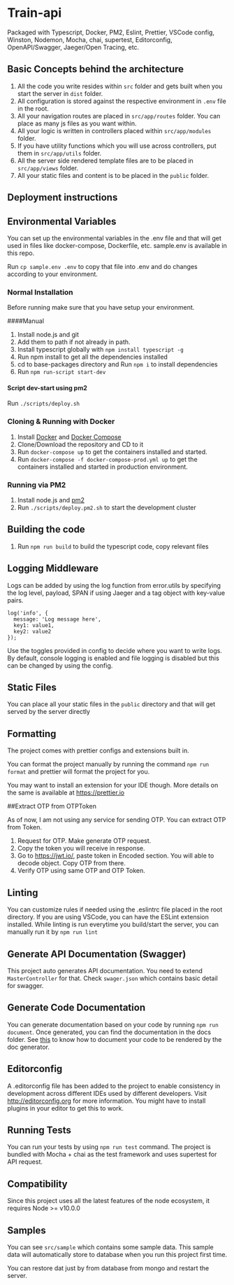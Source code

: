 # Train-api
Packaged with Typescript, Docker, PM2, Eslint, Prettier, VSCode config, Winston, Nodemon, Mocha, chai, supertest, Editorconfig, OpenAPI/Swagger, Jaeger/Open Tracing, etc.

## Basic Concepts behind the architecture

1. All the code you write resides within `src` folder and gets built when you start the server in `dist` folder.
2. All configuration is stored against the respective environment in `.env` file in the root.
3. All your navigation routes are placed in `src/app/routes` folder. You can place as many js files as you want within.
4. All your logic is written in controllers placed within `src/app/modules` folder.
5. If you have utility functions which you will use across controllers, put them in `src/app/utils` folder.
6. All the server side rendered template files are to be placed in `src/app/views` folder.
7. All your static files and content is to be placed in the `public` folder.

## Deployment instructions

## Environmental Variables

You can set up the environmental variables in the .env file and that will get used in files like docker-compose, Dockerfile, etc.
sample.env is available in this repo.

Run `cp sample.env .env` to copy that file into .env and do changes according to your environment.

### Normal Installation

Before running make sure that you have setup your environment.

####Manual

1. Install node.js and git
2. Add them to path if not already in path.
3. Install typescript globally with `npm install typescript -g`
4. Run npm install to get all the dependencies installed
5. cd to base-packages directory and Run `npm i` to install dependencies
6. Run `npm run-script start-dev`

#### Script dev-start using pm2

Run `./scripts/deploy.sh`

### Cloning & Running with Docker

1. Install [Docker](https://www.docker.com/) and [Docker Compose](https://docs.docker.com/compose/)
2. Clone/Download the repository and CD to it
3. Run `docker-compose up` to get the containers installed and started.
4. Run `docker-compose -f docker-compose-prod.yml up` to get the containers installed and started in production environment.

### Running via PM2

1. Install node.js and [pm2](https://github.com/Unitech/pm2)
2. Run `./scripts/deploy.pm2.sh` to start the development cluster

## Building the code

1. Run `npm run build` to build the typescript code, copy relevant files

## Logging Middleware

Logs can be added by using the log function from error.utils by specifying the log level, payload, SPAN if using Jaeger and a tag object with key-value pairs.

```
log('info', {
  message: 'Log message here',
  key1: value1,
  key2: value2
});
```

Use the toggles provided in config to decide where you want to write logs. By default, console logging is enabled and file logging is disabled but this can be changed by using the config.

## Static Files

You can place all your static files in the `public` directory and that will get served by the server directly

## Formatting

The project comes with prettier configs and extensions built in.

You can format the project manually by running the command `npm run format` and prettier will format the project for you.

You may want to install an extension for your IDE though. More details on the same is available at https://prettier.io

##Extract OTP from OTPToken

As of now, I am not using any service for sending OTP. You can extract OTP from Token.

1. Request for OTP. Make generate OTP request.
2. Copy the token you will receive in response.
3. Go to https://jwt.io/, paste token in Encoded section. You will able to decode object. Copy OTP from there.
4. Verify OTP using same OTP and OTP Token.

## Linting

You can customize rules if needed using the .eslintrc file placed in the root directory. If you are using VSCode, you can have the ESLint extension installed. While linting is run everytime you build/start the server, you can manually run it by `npm run lint`

## Generate API Documentation (Swagger)

This project auto generates API documentation. You need to extend `MasterController` for that. Check `swager.json` which contains basic detail for swagger.

## Generate Code Documentation

You can generate documentation based on your code by running `npm run document`. Once generated, you can find the documentation in the docs folder. See [this](http://typedoc.org/guides/doccomments/) to know how to document your code to be rendered by the doc generator.

## Editorconfig

A .editorconfig file has been added to the project to enable consistency in development across different IDEs used by different developers. Visit http://editorconfig.org for more information. You might have to install plugins in your editor to get this to work.

## Running Tests

You can run your tests by using `npm run test` command. The project is bundled with Mocha + chai as the test framework and uses supertest for API request.

## Compatibility

Since this project uses all the latest features of the node ecosystem, it requires Node >= v10.0.0

## Samples

You can see `src/sample` which contains some sample data. This sample data will automatically store to database when you run this project first time.

You can restore dat just by from database from mongo and restart the server.
